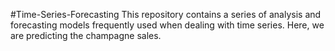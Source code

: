 #Time-Series-Forecasting
This repository contains a series of analysis and forecasting models frequently used when dealing with time series. Here, we are predicting the champagne sales.
